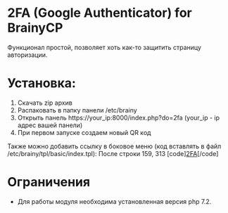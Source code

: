 # 2FA (Google Authenticator) for BrainyCP

Функционал простой, позволяет хоть как-то защитить страницу авторизации.

# Установка:
1) Скачать zip архив
2) Распаковать в папку панели /etc/brainy
3) Открыть панель https://your_ip:8000/index.php?do=2fa (your_ip - ip адрес вашей панели)
4) При первом запуске создаем новый QR код

Также можно добавить ссылку в боковое меню (код вставлять в файл /etc/brainy/tpl/basic/index.tpl):
После строки 159, 313
[code]<a href="?do=2FA">2FA</a>[/code]

# Ограничения
- Для работы модуля необходима установленная версия php 7.2.
